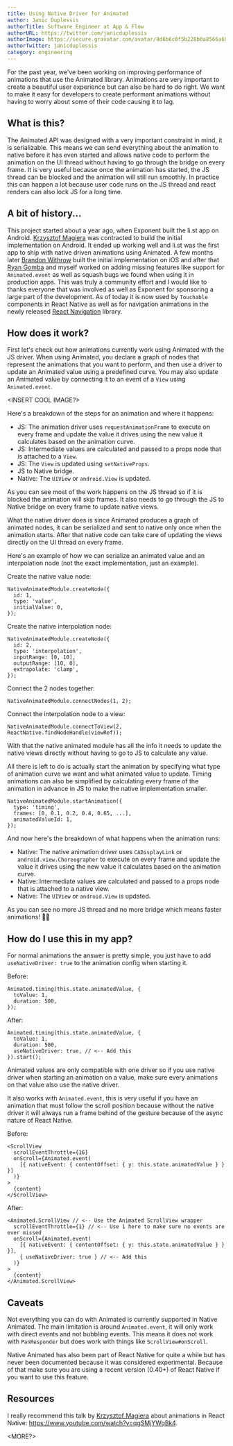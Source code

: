 ```yaml
---
title: Using Native Driver for Animated
author: Janic Duplessis
authorTitle: Software Engineer at App & Flow
authorURL: https://twitter.com/janicduplessis
authorImage: https://secure.gravatar.com/avatar/8d6b6c0f5b228b0a8566a69de448b9dd?s=128
authorTwitter: janicduplessis
category: engineering
---
```


For the past year, we've been working on improving performance of animations that use the Animated library. Animations are very important to create a beautiful user experience but can also be hard to do right. We want to make it easy for developers to create performant animations without having to worry about some of their code causing it to lag.

## What is this?

The Animated API was designed with a very important constraint in mind, it is serializable. This means we can send everything about the animation to native before it has even started and allows native code to perform the animation on the UI thread without having to go through the bridge on every frame. It is very useful because once the animation has started, the JS thread can be blocked and the animation will still run smoothly. In practice this can happen a lot because user code runs on the JS thread and react renders can also lock JS for a long time.

## A bit of history...

This project started about a year ago, when Exponent built the li.st app on Android. [Krzysztof Magiera](https://twitter.com/kzzzf) was contracted to build the initial implementation on Android. It ended up working well and li.st was the first app to ship with native driven animations using Animated. A few months later [Brandon Withrow](https://github.com/buba447) built the initial implementation on iOS and after that [Ryan Gomba](https://twitter.com/ryangomba) and myself worked on adding missing features like support for `Animated.event` as well as squash bugs we found when using it in production apps. This was truly a community effort and I would like to thanks everyone that was involved as well as Exponent for sponsoring a large part of the development. As of today it is now used by `Touchable` components in React Native as well as for navigation animations in the newly released [React Navigation](https://github.com/react-community/react-navigation) library.

## How does it work?

First let's check out how animations currently work using Animated with the JS driver. When using Animated, you declare a graph of nodes that represent the animations that you want to perform, and then use a driver to update an Animated value using a predefined curve. You may also update an Animated value by connecting it to an event of a `View` using `Animated.event`.

<INSERT COOL IMAGE?>

Here's a breakdown of the steps for an animation and where it happens:
- JS: The animation driver uses `requestAnimationFrame` to execute on every frame and update the value it drives using the new value it calculates based on the animation curve.
- JS: Intermediate values are calculated and passed to a props node that is attached to a `View`.
- JS: The `View` is updated using `setNativeProps`.
- JS to Native bridge.
- Native: The `UIView` or `android.View` is updated.

As you can see most of the work happens on the JS thread so if it is blocked the animation will skip frames. It also needs to go through the JS to Native bridge on every frame to update native views.

What the native driver does is since Animated produces a graph of animated nodes, it can be serialized and sent to native only once when the animation starts. After that native code can take care of updating the views directly on the UI thread on every frame.

Here's an example of how we can serialize an animated value and an interpolation node (not the exact implementation, just an example).

Create the native value node:
```
NativeAnimatedModule.createNode({
  id: 1,
  type: 'value',
  initialValue: 0,
});
```

Create the native interpolation node:
```
NativeAnimatedModule.createNode({
  id: 2,
  type: 'interpolation',
  inputRange: [0, 10],
  outputRange: [10, 0],
  extrapolate: 'clamp',
});
```

Connect the 2 nodes together:
```
NativeAnimatedModule.connectNodes(1, 2);
```

Connect the interpolation node to a view:
```
NativeAnimatedModule.connectToView(2, ReactNative.findNodeHandle(viewRef));
```

With that the native animated module has all the info it needs to update the native views directly without having to go to JS to calculate any value.

All there is left to do is actually start the animation by specifying what type of animation curve we want and what animated value to update. Timing animations can also be simplified by calculating every frame of the animation in advance in JS to make the native implementation smaller.
```
NativeAnimatedModule.startAnimation({
  type: 'timing',
  frames: [0, 0.1, 0.2, 0.4, 0.65, ...],
  animatedValueId: 1,
});
```

And now here's the breakdown of what happens when the animation runs:
- Native: The native animation driver uses `CADisplayLink` or `android.view.Choreographer` to execute on every frame and update the value it drives using the new value it calculates based on the animation curve.
- Native: Intermediate values are calculated and passed to a props node that is attached to a native view.
- Native: The `UIView` or `android.View` is updated.

As you can see no more JS thread and no more bridge which means faster animations! 🎉🎉

## How do I use this in my app?

For normal animations the answer is pretty simple, you just have to add `useNativeDriver: true` to the animation config when starting it.

Before:
```
Animated.timing(this.state.animatedValue, {
  toValue: 1,
  duration: 500,
});
```
After:
```
Animated.timing(this.state.animatedValue, {
  toValue: 1,
  duration: 500,
  useNativeDriver: true, // <-- Add this
}).start();
```

Animated values are only compatible with one driver so if you use native driver when starting an animation on a value, make sure every animations on that value also use the native driver.

It also works with `Animated.event`, this is very useful if you have an animation that must follow the scroll position because without the native driver it will always run a frame behind of the gesture because of the async nature of React Native.

Before:
```
<ScrollView
  scrollEventThrottle={16}
  onScroll={Animated.event(
    [{ nativeEvent: { contentOffset: { y: this.state.animatedValue } } }]
  )}
>
  {content}
</ScrollView>
```
After:
```
<Animated.ScrollView // <-- Use the Animated ScrollView wrapper
  scrollEventThrottle={1} // <-- Use 1 here to make sure no events are ever missed
  onScroll={Animated.event(
    [{ nativeEvent: { contentOffset: { y: this.state.animatedValue } } }],
    { useNativeDriver: true } // <-- Add this
  )}
>
  {content}
</Animated.ScrollView>
```

## Caveats

Not everything you can do with Animated is currently supported in Native Animated. The main limitation is around `Animated.event`, it will only work with direct events and not bubbling events. This means it does not work with `PanResponder` but does work with things like `ScrollView#onScroll`.

Native Animated has also been part of React Native for quite a while but has never been documented because it was considered experimental. Because of that make sure you are using a recent version (0.40+) of React Native if you want to use this feature.

## Resources

I really recommend this talk by [Krzysztof Magiera](https://twitter.com/kzzzf) about animations in React Native: https://www.youtube.com/watch?v=qgSMjYWqBk4.

<MORE?>
